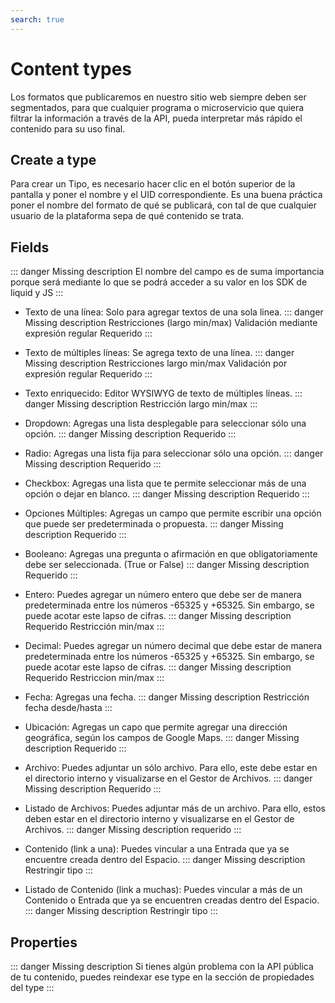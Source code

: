 ```yaml
---
search: true
---
```


# Content types

Los formatos que publicaremos en nuestro sitio web siempre deben ser segmentados, para que cualquier programa o microservicio que quiera filtrar la información a través de la API, pueda interpretar más rápido el contenido para su uso final.

## Create a type

Para crear un Tipo, es necesario hacer clic en el botón superior de la pantalla y poner el nombre y el UID correspondiente. Es una buena práctica poner el nombre del formato de qué se publicará, con tal de que cualquier usuario de la plataforma sepa de qué contenido se trata.

## Fields

::: danger
Missing description
El nombre del campo es de suma importancia porque será mediante lo que se podrá acceder a su valor en los SDK de liquid y JS
:::

- Texto de una línea: Solo para agregar textos de una sola linea.
::: danger
Missing description
Restricciones (largo min/max)
Validación mediante expresión regular
Requerido
:::

- Texto de múltiples líneas: Se agrega texto de una línea.
::: danger
Missing description
Restricciones largo min/max
Validación por expresión regular
Requerido
:::

- Texto enriquecido: Editor WYSIWYG de texto de múltiples líneas.
::: danger
Missing description
Restricción largo min/max
:::

- Dropdown: Agregas una lista desplegable para seleccionar sólo una opción.
::: danger
Missing description
Requerido
:::

- Radio: Agregas una lista fija para seleccionar sólo una opción.
::: danger
Missing description
Requerido
:::

- Checkbox: Agregas una lista que te permite seleccionar más de una opción o dejar en blanco.
::: danger
Missing description
Requerido
:::

- Opciones Múltiples: Agregas un campo que permite escribir una opción que puede ser predeterminada o propuesta.
::: danger
Missing description
Requerido
:::

- Booleano: Agregas una pregunta o afirmación en que obligatoriamente debe ser seleccionada. (True or False)
::: danger
Missing description
Requerido
:::

- Entero: Puedes agregar un número entero que debe ser de manera predeterminada entre los números -65325 y +65325. Sin embargo, se puede acotar este lapso de cifras.
::: danger
Missing description
Requerido
Restricción min/max
:::

- Decimal: Puedes agregar un número decimal que debe estar de manera predeterminada entre los números -65325 y +65325. Sin embargo, se puede acotar este lapso de cifras.
::: danger
Missing description
Requerido
Restriccion min/max
:::

- Fecha: Agregas una fecha.
::: danger
Missing description
Restricción fecha desde/hasta
:::

- Ubicación: Agregas un capo que permite agregar una dirección geográfica, según los campos de Google Maps.
::: danger
Missing description
Requerido
:::

- Archivo: Puedes adjuntar un sólo archivo. Para ello, este debe estar en el directorio interno y visualizarse en el Gestor de Archivos.
::: danger
Missing description
Requerido
:::

- Listado de Archivos: Puedes adjuntar más de un archivo. Para ello, estos deben estar en el directorio interno y visualizarse en el Gestor de Archivos.
::: danger
Missing description
requerido
:::

- Contenido (link a una): Puedes vincular a una Entrada que ya se encuentre creada dentro del Espacio.
::: danger
Missing description
Restringir tipo
:::

- Listado de Contenido (link a muchas): Puedes vincular a más de un Contenido o Entrada que ya se encuentren creadas dentro del Espacio.
::: danger
Missing description
Restringir tipo
:::

## Properties

::: danger
Missing description
Si tienes algún problema con la API pública de tu contenido, puedes reindexar ese type en la sección de propiedades del type
:::
